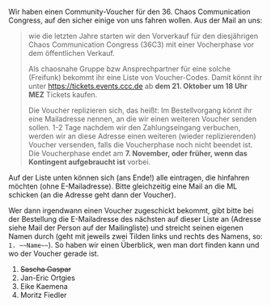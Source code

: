 Wir haben einen Community-Voucher für den 36. Chaos Communication Congress, auf den sicher einige von uns fahren wollen. Aus der Mail an uns:

> wie die letzten Jahre starten wir den Vorverkauf für den diesjährigen Chaos Communication Congress (36C3) mit einer Vocherphase vor dem öffentlichen Verkauf.
> 
> Als chaosnahe Gruppe bzw Ansprechpartner für eine solche (Freifunk) bekommt ihr eine Liste von Voucher-Codes. Damit könnt ihr unter https://tickets.events.ccc.de ab **dem 21. Oktober um 18 Uhr MEZ** Tickets kaufen.
> 
> Die Voucher replizieren sich, das heißt: Im Bestellvorgang könnt ihr eine Mailadresse nennen, an die wir einen weiteren Voucher senden sollen. 1-2 Tage nachdem wir den Zahlungseingang verbuchen, werden wir an diese Adresse einen weiteren (wieder replizierenden) Voucher versenden, falls die Voucherphase noch nicht beendet ist. Die Voucherphase endet am **7. November, oder früher, wenn das Kontingent aufgebraucht ist** vorbei.

Auf der Liste unten können sich (ans Ende!) alle eintragen, die hinfahren möchten (ohne E-Mailadresse). Bitte gleichzeitig eine Mail an die ML schicken (an die Adresse geht dann der Voucher).

Wer dann irgendwann einen Voucher zugeschickt bekommt, gibt bitte bei der Bestellung die E-Mailadresse des nächsten auf dieser Liste an (Adresse siehe Mail der Person auf der Mailingliste) und streicht seinen eigenen Namen durch (geht mit jeweils zwei Tilden links und rechts des Namens, so: `1. ~~Name~~`). So haben wir einen Überblick, wen man dort finden kann und wo der Voucher gerade ist.

1. ~~Sascha Gaspar~~
2. Jan-Eric Ortgies
3. Eike Kaemena
4. Moritz Fiedler